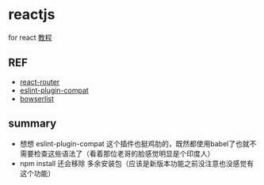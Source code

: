 # reactjs
for react [教程](https://advence-liz.github.io/reactjs/out/index.html)
## REF
- [react-router](https://reacttraining.com/react-router/web/example/basic)
- [eslint-plugin-compat](https://github.com/amilajack/eslint-plugin-compat)
- [bowserlist](https://github.com/ai/browserslist)
## summary
- 想想 eslint-plugin-compat 这个插件也挺鸡肋的，既然都使用babel了也就不需要检查这些语法了（看着那位老哥的脸感觉明显是个印度人）
- npm install 还会移除 多余安装包（应该是新版本功能之前没注意也没感觉有这个功能）

